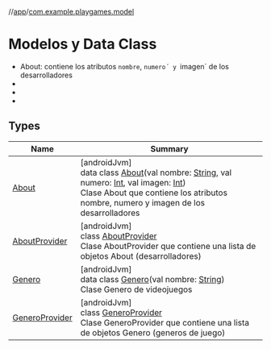 //[app](../../index.md)/[com.example.playgames.model](index.md)

# Modelos y Data Class
- About: contiene los atributos `nombre`, `numero´ y `imagen´ de los desarrolladores
-
-
-

## Types

| Name | Summary |
|---|---|
| [About](-about/index.md) | [androidJvm]<br>data class [About](-about/index.md)(val nombre: [String](https://kotlinlang.org/api/latest/jvm/stdlib/kotlin/-string/index.html), val numero: [Int](https://kotlinlang.org/api/latest/jvm/stdlib/kotlin/-int/index.html), val imagen: [Int](https://kotlinlang.org/api/latest/jvm/stdlib/kotlin/-int/index.html))<br>Clase About que contiene los atributos nombre, numero y imagen de los desarrolladores |
| [AboutProvider](-about-provider/index.md) | [androidJvm]<br>class [AboutProvider](-about-provider/index.md)<br>Clase AboutProvider que contiene una lista de objetos About (desarrolladores) |
| [Genero](-genero/index.md) | [androidJvm]<br>data class [Genero](-genero/index.md)(val nombre: [String](https://kotlinlang.org/api/latest/jvm/stdlib/kotlin/-string/index.html))<br>Clase Genero de videojuegos |
| [GeneroProvider](-genero-provider/index.md) | [androidJvm]<br>class [GeneroProvider](-genero-provider/index.md)<br>Clase GeneroProvider que contiene una lista de objetos Genero (generos de juego) |

